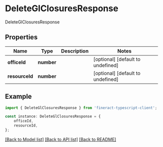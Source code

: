 # DeleteGlClosuresResponse

DeleteGlClosuresResponse

## Properties

Name | Type | Description | Notes
------------ | ------------- | ------------- | -------------
**officeId** | **number** |  | [optional] [default to undefined]
**resourceId** | **number** |  | [optional] [default to undefined]

## Example

```typescript
import { DeleteGlClosuresResponse } from 'fineract-typescript-client';

const instance: DeleteGlClosuresResponse = {
    officeId,
    resourceId,
};
```

[[Back to Model list]](../README.md#documentation-for-models) [[Back to API list]](../README.md#documentation-for-api-endpoints) [[Back to README]](../README.md)
